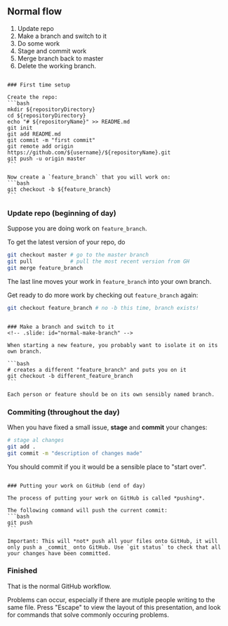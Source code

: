 ## Normal flow
<!-- .slide: id="normal" -->

1. Update repo
2. Make a branch and switch to it
3. Do some work
4. Stage and commit work
5. Merge branch back to master
6. Delete the working branch.

~~~

### First time setup

Create the repo:
```bash
mkdir ${repositoryDirectory}
cd ${repositoryDirectory}
echo "# ${repositoryName}" >> README.md
git init
git add README.md
git commit -m "first commit"
git remote add origin https://github.com/${username}/${repositoryName}.git
git push -u origin master
```

Now create a `feature_branch` that you will work on:
```bash
git checkout -b ${feature_branch}
```

~~~

### Update repo (beginning of day)

Suppose you are doing work on `feature_branch`.

To get the latest version of your repo, do
```bash
git checkout master # go to the master branch
git pull            # pull the most recent version from GH
git merge feature_branch  
``` 
The last line moves your work in `feature_branch` into your own branch.

Get ready to do more work by checking out `feature_branch` again:
```bash
git checkout feature_branch # no -b this time, branch exists!
```

~~~

### Make a branch and switch to it
<!-- .slide: id="normal-make-branch" -->

When starting a new feature, you probably want to isolate it on its own branch.

```bash
# creates a different "feature_branch" and puts you on it
git checkout -b different_feature_branch
```

Each person or feature should be on its own sensibly named branch.

~~~

### Commiting (throughout the day)

When you have fixed a small issue, **stage** and **commit** your changes:
```bash
# stage al changes
git add .
git commit -m "description of changes made"
```

You should commit if you it would be a sensible place to "start over". 

~~~

### Putting your work on GitHub (end of day)

The process of putting your work on GitHub is called *pushing*.

The following command will push the current commit:
```bash
git push
```

Important: This will *not* push all your files onto GitHub, it will only push a _commit_ onto GitHub. Use `git status` to check that all your changes have been committed.

~~~

### Finished

That is the normal GitHub workflow. 

Problems can occur, especially if there are mutiple people writing to the same file. Press "Escape" to view the layout of this presentation, and look for commands that solve commonly occuring problems.
